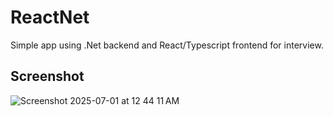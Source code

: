 # ReactNet
Simple app using .Net backend and React/Typescript frontend for interview.

## Screenshot
![Screenshot 2025-07-01 at 12 44 11 AM](https://github.com/user-attachments/assets/281dfe13-1a62-4fb2-942d-895cbb8973dd)
